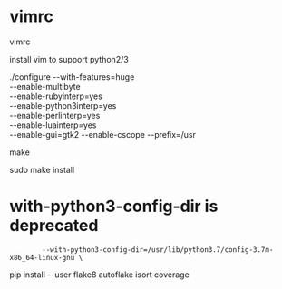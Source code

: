 # vimrc
vimrc

install vim to support python2/3

./configure --with-features=huge \
            --enable-multibyte \
            --enable-rubyinterp=yes \
            --enable-python3interp=yes \
            --enable-perlinterp=yes \
            --enable-luainterp=yes \
            --enable-gui=gtk2 --enable-cscope --prefix=/usr

make

sudo make install

# with-python3-config-dir is deprecated
            --with-python3-config-dir=/usr/lib/python3.7/config-3.7m-x86_64-linux-gnu \

pip install --user flake8 autoflake isort coverage
